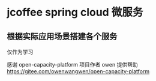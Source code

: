 # jcoffee spring cloud 微服务 
## 根据实际应用场景搭建各个服务

仅作为学习

感谢 open-capacity-platform 项目作者 owen 提供帮助
https://gitee.com/owenwangwen/open-capacity-platform
